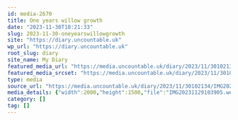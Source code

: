 ```yaml
---
id: media-2670
title: One years willow growth
date: "2023-11-30T10:21:33"
slug: 2023-11-30-oneyearswillowgrowth
site: "https://diary.uncountable.uk"
wp_url: "https://diary.uncountable.uk"
root_slug: diary
site_name: My Diary
featured_media_url: "https://media.uncountable.uk/diary/2023/11/30102134/IMG20231129103905.webp"
featured_media_srcset: "https://media.uncountable.uk/diary/2023/11/30102134/IMG20231129103905-300x225.webp 300w, https://media.uncountable.uk/diary/2023/11/30102134/IMG20231129103905-1024x768.webp 1024w, https://media.uncountable.uk/diary/2023/11/30102134/IMG20231129103905-150x150.webp 150w, https://media.uncountable.uk/diary/2023/11/30102134/IMG20231129103905-640x480.webp 640w, https://media.uncountable.uk/diary/2023/11/30102134/IMG20231129103905.webp 2000w"
type: media
source_url: "https://media.uncountable.uk/diary/2023/11/30102134/IMG20231129103905.webp"
media_details: {"width":2000,"height":1500,"file":"IMG20231129103905.webp","filesize":193738,"sizes":{"medium":{"file":"IMG20231129103905-300x225.webp","width":300,"height":225,"filesize":18852,"mime_type":"image/webp","source_url":"https://media.uncountable.uk/diary/2023/11/30102134/IMG20231129103905-300x225.webp"},"large":{"file":"IMG20231129103905-1024x768.webp","width":1024,"height":768,"filesize":184824,"mime_type":"image/webp","source_url":"https://media.uncountable.uk/diary/2023/11/30102134/IMG20231129103905-1024x768.webp"},"thumbnail":{"file":"IMG20231129103905-150x150.webp","width":150,"height":150,"filesize":6422,"mime_type":"image/webp","source_url":"https://media.uncountable.uk/diary/2023/11/30102134/IMG20231129103905-150x150.webp"},"mobwidth":{"file":"IMG20231129103905-640x480.webp","width":640,"height":480,"filesize":80018,"mime_type":"image/webp","source_url":"https://media.uncountable.uk/diary/2023/11/30102134/IMG20231129103905-640x480.webp"},"full":{"file":"IMG20231129103905.webp","width":2000,"height":1500,"mime_type":"image/webp","source_url":"https://media.uncountable.uk/diary/2023/11/30102134/IMG20231129103905.webp"}},"image_meta":{"aperture":"0","credit":"","camera":"","caption":"","created_timestamp":"0","copyright":"","focal_length":"0","iso":"0","shutter_speed":"0","title":"","orientation":"0","keywords":[]}}
category: []
tag: []
---
```


